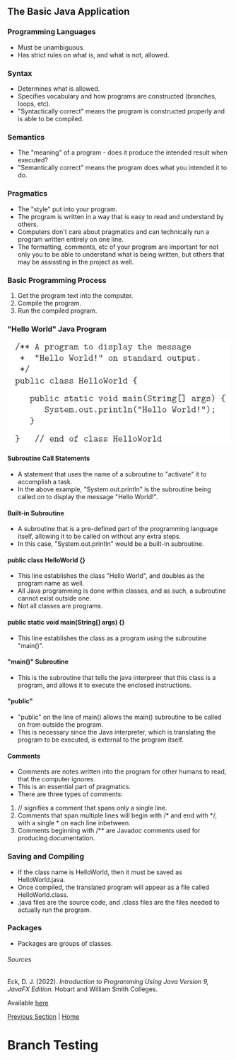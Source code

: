 
## The Basic Java Application

### Programming Languages

- Must be unambiguous.
- Has strict rules on what is, and what is not, allowed.

### Syntax

- Determines what is allowed.
- Specifies vocabulary and how programs are constructed (branches, loops, etc).
- "Syntactically correct" means the program is constructed properly and is able to be compiled.

### Semantics

- The "meaning" of a program - does it produce the intended result when executed?
- "Semantically correct" means the program does what you intended it to do.

### Pragmatics

- The "style" put into your program.
- The program is written in a way that is easy to read and understand by others.
- Computers don't care about pragmatics and can technically run a program written entirely on one line.
- The formatting, comments, etc of your program are important for not only you to be able to understand what is being written, but others that may be assissting in the project as well.

### Basic Programming Process

1. Get the program text into the computer.
2. Compile the program.
3. Run the compiled program.

### "Hello World" Java Program

![Java Program Example](/images/hello-world.jpg)

#### Subroutine Call Statements

- A statement that uses the name of a subroutine to "activate" it to accomplish a task.
- In the above example, "System.out.println" is the subroutine being called on to display the message "Hello World!". 

#### Built-in Subroutine

- A subroutine that is a pre-defined part of the programming language itself, allowing it to be called on without any extra steps.
- In this case, "System.out.println" would be a built-in subroutine.

#### public class HelloWorld {}

- This line establishes the class "Hello World", and doubles as the program name as well.
- All Java programming is done within classes, and as such, a subroutine cannot exist outside one.
- Not all classes are programs.

#### public static void main(String[] args) {}

- This line establishes the class as a program using the subroutine "main()".

#### "main()" Subroutine

- This is the subroutine that tells the java interpreer that this class is a program, and allows it to execute the enclosed instructions.

#### "public"

- "public" on the line of main() allows the main() subroutine to be called on from outside the program. 
- This is necessary since the Java interpreter, which is translating the program to be executed, is external to the program itself.

#### Comments

- Comments are notes written into the program for other humans to read, that the computer ignores.
- This is an essential part of pragmatics.
- There are three types of comments:
1. // signifies a comment that spans only a single line.
2. Comments that span multiple lines will begin with /* and end with */, with a single * on each line inbetween.
3. Comments beginning with /** are Javadoc comments used for producing documentation.

### Saving and Compiling

- If the class name is HelloWorld, then it must be saved as HelloWorld.java. 
- Once compiled, the translated program will appear as a file called HelloWorld.class.
- .java files are the source code, and .class files are the files needed to actually run the program.

### Packages

- Packages are groups of classes.

###### Sources

Eck, D. J. (2022). *Introduction to Programming Using Java Version 9, JavaFX Edition.* Hobart and William Smith Colleges.

Available [here](https://math.hws.edu/javanotes/?fbclid=IwAR3V0pxqmqNeSpasvbbVrx-RAylNmYW7yYnD2q8-1nJMHErQxynK27MNOhw)

[Previous Section](/topics/introduction-to-java-programming/the-mental-landscape/internet-and-beyond.md) | [Home](/readme.md)

# Branch Testing